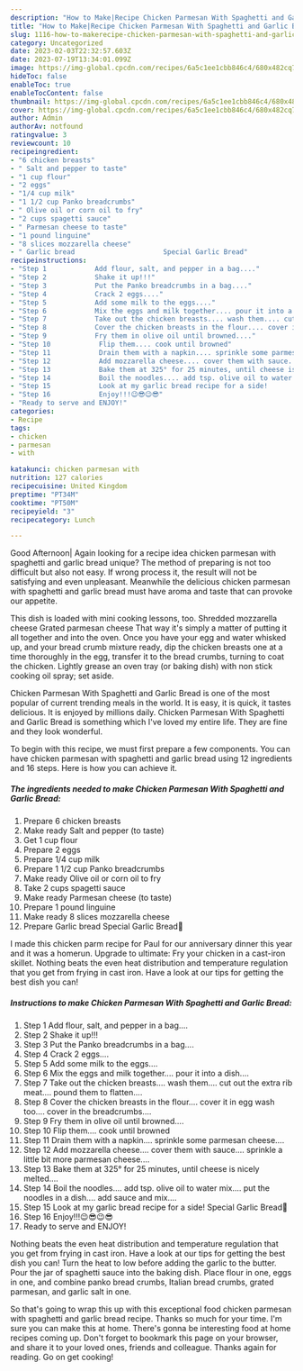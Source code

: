 ```yaml
---
description: "How to Make|Recipe Chicken Parmesan With Spaghetti and Garlic Bread {That is Simple"
title: "How to Make|Recipe Chicken Parmesan With Spaghetti and Garlic Bread {That is Simple"
slug: 1116-how-to-makerecipe-chicken-parmesan-with-spaghetti-and-garlic-bread-that-is-simple
category: Uncategorized
date: 2023-02-03T22:32:57.603Z
date: 2023-07-19T13:34:01.099Z
image: https://img-global.cpcdn.com/recipes/6a5c1ee1cbb846c4/680x482cq70/chicken-parmesan-with-spaghetti-and-garlic-bread-recipe-main-photo.jpg
hideToc: false
enableToc: true
enableTocContent: false
thumbnail: https://img-global.cpcdn.com/recipes/6a5c1ee1cbb846c4/680x482cq70/chicken-parmesan-with-spaghetti-and-garlic-bread-recipe-main-photo.jpg
cover: https://img-global.cpcdn.com/recipes/6a5c1ee1cbb846c4/680x482cq70/chicken-parmesan-with-spaghetti-and-garlic-bread-recipe-main-photo.jpg
author: Admin
authorAv: notfound
ratingvalue: 3
reviewcount: 10
recipeingredient:
- "6 chicken breasts"
- " Salt and pepper to taste"
- "1 cup flour"
- "2 eggs"
- "1/4 cup milk"
- "1 1/2 cup Panko breadcrumbs"
- " Olive oil or corn oil to fry"
- "2 cups spagetti sauce"
- " Parmesan cheese to taste"
- "1 pound linguine"
- "8 slices mozzarella cheese"
- " Garlic bread                      Special Garlic Bread"
recipeinstructions:
- "Step 1            Add flour, salt, and pepper in a bag...."
- "Step 2            Shake it up!!!"
- "Step 3            Put the Panko breadcrumbs in a bag...."
- "Step 4            Crack 2 eggs...."
- "Step 5            Add some milk to the eggs...."
- "Step 6            Mix the eggs and milk together.... pour it into a dish...."
- "Step 7            Take out the chicken breasts.... wash them.... cut out the extra rib meat.... pound them to flatten...."
- "Step 8            Cover the chicken breasts in the flour.... cover it in egg wash too.... cover in the breadcrumbs...."
- "Step 9            Fry them in olive oil until browned...."
- "Step 10            Flip them.... cook until browned"
- "Step 11            Drain them with a napkin.... sprinkle some parmesan cheese...."
- "Step 12            Add mozzarella cheese.... cover them with sauce.... sprinkle a little bit more parmesan cheese...."
- "Step 13            Bake them at 325° for 25 minutes, until cheese is nicely melted...."
- "Step 14            Boil the noodles.... add tsp. olive oil to water mix.... put the noodles in a dish.... add sauce and mix...."
- "Step 15            Look at my garlic bread recipe for a side!                                Special Garlic Bread🤩"
- "Step 16            Enjoy!!!😉😎😉😎"
- "Ready to serve and ENJOY!"
categories:
- Recipe
tags:
- chicken
- parmesan
- with

katakunci: chicken parmesan with 
nutrition: 127 calories
recipecuisine: United Kingdom
preptime: "PT34M"
cooktime: "PT50M"
recipeyield: "3"
recipecategory: Lunch

---
```



Good Afternoon| Again looking for a recipe idea chicken parmesan with spaghetti and garlic bread unique? The method of preparing is not too difficult but also not easy. If wrong process it, the result will not be satisfying and even unpleasant. Meanwhile the delicious chicken parmesan with spaghetti and garlic bread must have aroma and taste that can provoke our appetite.





This dish is loaded with mini cooking lessons, too. Shredded mozzarella cheese Grated parmesan cheese That way it&#39;s simply a matter of putting it all together and into the oven. Once you have your egg and water whisked up, and your bread crumb mixture ready, dip the chicken breasts one at a time thoroughly in the egg, transfer it to the bread crumbs, turning to coat the chicken. Lightly grease an oven tray (or baking dish) with non stick cooking oil spray; set aside.

Chicken Parmesan With Spaghetti and Garlic Bread is one of the most popular of current trending meals in the world. It is easy, it is quick, it tastes delicious. It is enjoyed by millions daily. Chicken Parmesan With Spaghetti and Garlic Bread is something which I've loved my entire life. They are fine and they look wonderful.


To begin with this recipe, we must first prepare a few components. You can have chicken parmesan with spaghetti and garlic bread using 12 ingredients and 16 steps. Here is how you can achieve it.

<!--inarticleads1-->

##### The ingredients needed to make Chicken Parmesan With Spaghetti and Garlic Bread:

1. Prepare 6 chicken breasts
1. Make ready  Salt and pepper (to taste)
1. Get 1 cup flour
1. Prepare 2 eggs
1. Prepare 1/4 cup milk
1. Prepare 1 1/2 cup Panko breadcrumbs
1. Make ready  Olive oil or corn oil to fry
1. Take 2 cups spagetti sauce
1. Make ready  Parmesan cheese (to taste)
1. Prepare 1 pound linguine
1. Make ready 8 slices mozzarella cheese
1. Prepare  Garlic bread                      Special Garlic Bread🤩


I made this chicken parm recipe for Paul for our anniversary dinner this year and it was a homerun. Upgrade to ultimate: Fry your chicken in a cast-iron skillet. Nothing beats the even heat distribution and temperature regulation that you get from frying in cast iron. Have a look at our tips for getting the best dish you can! 

<!--inarticleads2-->

##### Instructions to make Chicken Parmesan With Spaghetti and Garlic Bread:

1. Step 1            Add flour, salt, and pepper in a bag....
1. Step 2            Shake it up!!!
1. Step 3            Put the Panko breadcrumbs in a bag....
1. Step 4            Crack 2 eggs....
1. Step 5            Add some milk to the eggs....
1. Step 6            Mix the eggs and milk together.... pour it into a dish....
1. Step 7            Take out the chicken breasts.... wash them.... cut out the extra rib meat.... pound them to flatten....
1. Step 8            Cover the chicken breasts in the flour.... cover it in egg wash too.... cover in the breadcrumbs....
1. Step 9            Fry them in olive oil until browned....
1. Step 10            Flip them.... cook until browned
1. Step 11            Drain them with a napkin.... sprinkle some parmesan cheese....
1. Step 12            Add mozzarella cheese.... cover them with sauce.... sprinkle a little bit more parmesan cheese....
1. Step 13            Bake them at 325° for 25 minutes, until cheese is nicely melted....
1. Step 14            Boil the noodles.... add tsp. olive oil to water mix.... put the noodles in a dish.... add sauce and mix....
1. Step 15            Look at my garlic bread recipe for a side!                                Special Garlic Bread🤩
1. Step 16            Enjoy!!!😉😎😉😎
1. Ready to serve and ENJOY!

Nothing beats the even heat distribution and temperature regulation that you get from frying in cast iron. Have a look at our tips for getting the best dish you can! Turn the heat to low before adding the garlic to the butter. Pour the jar of spaghetti sauce into the baking dish. Place flour in one, eggs in one, and combine panko bread crumbs, Italian bread crumbs, grated parmesan, and garlic salt in one. 

So that's going to wrap this up with this exceptional food chicken parmesan with spaghetti and garlic bread recipe. Thanks so much for your time. I'm sure you can make this at home. There's gonna be interesting food at home recipes coming up. Don't forget to bookmark this page on your browser, and share it to your loved ones, friends and colleague. Thanks again for reading. Go on get cooking!
